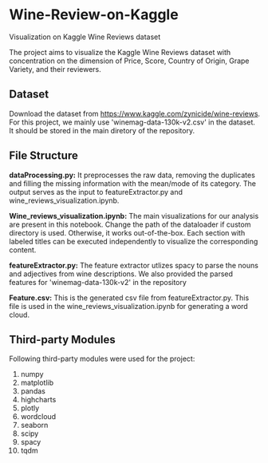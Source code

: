 # Wine-Review-on-Kaggle
Visualization on Kaggle Wine Reviews dataset

The project aims to visualize the Kaggle Wine Reviews dataset with concentration on the dimension of Price, Score, Country of Origin, Grape Variety, and their reviewers. 

## Dataset
Download the dataset from https://www.kaggle.com/zynicide/wine-reviews. 
For this project, we mainly use 'winemag-data-130k-v2.csv' in the dataset. It should be stored in the main diretory of the repository.

## File Structure 
**dataProcessing.py:** It preprocesses the raw data, removing the duplicates and filling the missing information with the mean/mode of its category. The output serves as the input to featureExtractor.py and wine_reviews_visualization.ipynb. 

**Wine_reviews_visualization.ipynb:** The main visualizations for our analysis are present in this notebook. Change the path of the dataloader if custom directory is used. Otherwise, it works out-of-the-box. Each section with labeled titles can be executed independently to visualize the corresponding content. 

**featureExtractor.py:** The feature extractor utlizes spacy to parse the nouns and adjectives from wine descriptions. We also provided the parsed features for 'winemag-data-130k-v2' in the repository

**Feature.csv:** This is the generated csv file from featureExtractor.py. This file is used in the wine_reviews_visualization.ipynb for generating a word cloud.

## Third-party Modules
Following third-party modules were used for the project:
1. numpy
2. matplotlib
3. pandas
4. highcharts
5. plotly
6. wordcloud
7. seaborn
8. scipy
9. spacy
10. tqdm
